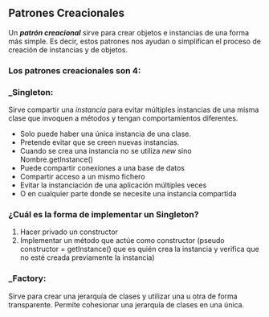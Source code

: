 ## Patrones Creacionales

Un _**patrón creacional**_ sirve para crear objetos e instancias de una forma más simple. Es decir, estos patrones nos ayudan o simplifican el proceso de creación de instancias y de objetos.

### Los patrones creacionales son 4:

### **_Singleton:**

Sirve compartir una _instancia_ para evitar múltiples instancias de una misma clase que invoquen a métodos y tengan comportamientos diferentes.
  * Solo puede haber una única instancia de una clase.
  * Pretende evitar que se creen nuevas instancias.
  * Cuando se crea una instancia no se utiliza _new_ sino Nombre.getInstance()
  * Puede compartir conexiones a una base de datos
  * Compartir acceso a un mismo fichero
  * Evitar la instanciación de una aplicación múltiples veces
  * O en cualquier parte donde se necesite una instancia compartida

### ¿Cuál es la forma de implementar un Singleton?
1. Hacer privado un constructor
2. Implementar un método que actúe como constructor (pseudo constructor = getInstance() que es quién crea la instancia y verifica que no esté creada previamente la instancia)

### **_Factory:**

Sirve para crear una jerarquía de clases y utilizar una u otra de forma transparente. Permite cohesionar una jerarquía de clases en una única.